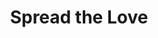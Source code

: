 ---
pid: rs62
title: Spread the Love
location_transcription: Every neighborhood
coordinates: "[-75.172040472959, 39.94935862032]"
zipcode: '19130'
gen_neighborhood: North Philadelphia
neighborhood: Art Museum,Francisville
outside_phl: 
age: '24'
age_range: 20-29
instagram: 
image_file_name: rs_62.jpg
proposal_transcription: LOVE statue
topic: Brotherly Love,Neighborhoods,Love
topic_summary: 0, 0, 0, 0
type: Sculpture Statue
keywords_other: 
credit: 
image_labels: 
twitter: WeZBert
facebook: 
permalink: "/monuments/rs62/"
layout: item-page
---